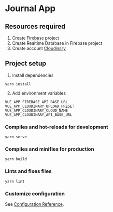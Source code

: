 # Journal App

## Resources required
1. Create [Firebase](https://console.firebase.google.com/) project
2. Create Realtime Database in Firebase project
3. Create account [Cloudinary](https://cloudinary.com/)
## Project setup
1. Install dependencies
```
yarn install
```
2. Add environment variables
```
VUE_APP_FIREBASE_API_BASE_URL
VUE_APP_CLOUDINARY_UPLOAD_PRESET
VUE_APP_CLOUDINARY_CLOUD_NAME
VUE_APP_CLOUDINARY_API_BASE_URL
```

### Compiles and hot-reloads for development
```
yarn serve
```

### Compiles and minifies for production
```
yarn build
```

### Lints and fixes files
```
yarn lint
```

### Customize configuration
See [Configuration Reference](https://cli.vuejs.org/config/).
